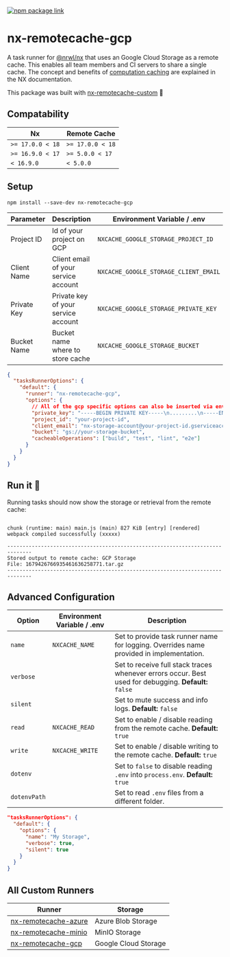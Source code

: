 [![npm package link](https://img.shields.io/npm/v/nx-remotecache-gcp)](https://www.npmjs.com/package/nx-remotecache-gcp)

# nx-remotecache-gcp

A task runner for [@nrwl/nx](https://nx.dev) that uses an Google Cloud Storage as a remote cache. 
This enables all team members and CI servers to share a single cache. 
The concept and benefits of [computation caching](https://nx.dev/angular/guides/computation-caching) are explained in the NX documentation.

This package was built with [nx-remotecache-custom](https://www.npmjs.com/package/nx-remotecache-custom) 🙌

## Compatability

|  Nx               | Remote Cache     |
| ----------------- | ---------------- |
|  `>= 17.0.0 < 18` | `>= 17.0.0 < 18` |
|  `>= 16.9.0 < 17` | `>= 5.0.0 < 17`  |
|  `< 16.9.0`       | `< 5.0.0`        |

## Setup

```
npm install --save-dev nx-remotecache-gcp
```

| Parameter   | Description                          | Environment Variable / .env           | `nx.json`      |
|-------------|--------------------------------------|---------------------------------------|----------------|
| Project ID  | Id of your project on GCP            | `NXCACHE_GOOGLE_STORAGE_PROJECT_ID`   | `project_id`   |
| Client Name | Client email of your service account | `NXCACHE_GOOGLE_STORAGE_CLIENT_EMAIL` | `client_email` |
| Private Key | Private key of your service account  | `NXCACHE_GOOGLE_STORAGE_PRIVATE_KEY`  | `private_key`  |
| Bucket Name | Bucket name where to store cache     | `NXCACHE_GOOGLE_STORAGE_BUCKET`       | `bucket`       |

```json
{
  "tasksRunnerOptions": {
    "default": {
      "runner": "nx-remotecache-gcp",
      "options": {
        // All of the gcp specific options can also be inserted via environment variables! ⬆️
        "private_key": "-----BEGIN PRIVATE KEY-----\n.........\n-----END PRIVATE KEY-----",
        "project_id": "your-project-id",
        "client_email": "nx-storage-account@your-project-id.gserviceaccount.com",
        "bucket": "gs://your-storage-bucket",
        "cacheableOperations": ["build", "test", "lint", "e2e"]
      }
    }
  }
}
```

## Run it 🚀

Running tasks should now show the storage or retrieval from the remote cache:

```

chunk (runtime: main) main.js (main) 827 KiB [entry] [rendered]
webpack compiled successfully (xxxxx)

------------------------------------------------------------------------------
Stored output to remote cache: GCP Storage
File: 1679426766935461636258771.tar.gz
------------------------------------------------------------------------------

```

## Advanced Configuration

| Option       | Environment Variable / .env | Description                                                                                           |
| ------------ | --------------------------- | ----------------------------------------------------------------------------------------------------- |
| `name`       | `NXCACHE_NAME`              | Set to provide task runner name for logging. Overrides name provided in implementation.               |
| `verbose`    |                             | Set to receive full stack traces whenever errors occur. Best used for debugging. **Default:** `false` |
| `silent`     |                             | Set to mute success and info logs. **Default:** `false`                                               |
| `read`       | `NXCACHE_READ`              | Set to enable / disable reading from the remote cache. **Default:** `true`                            |
| `write`      | `NXCACHE_WRITE`             | Set to enable / disable writing to the remote cache. **Default:** `true`                              |
| `dotenv`     |                             | Set to `false` to disable reading `.env` into `process.env`. **Default:** `true`                      |
| `dotenvPath` |                             | Set to read `.env` files from a different folder.                                                     |

```json
"tasksRunnerOptions": {
  "default": {
    "options": {
      "name": "My Storage",
      "verbose": true,
      "silent": true
    }
  }
}
```

## All Custom Runners

| Runner                                                                     | Storage              |
|----------------------------------------------------------------------------|----------------------|
| [nx-remotecache-azure](https://www.npmjs.com/package/nx-remotecache-azure) | Azure Blob Storage   |
| [nx-remotecache-minio](https://www.npmjs.com/package/nx-remotecache-minio) | MinIO Storage        |
| [nx-remotecache-gcp](https://www.npmjs.com/package/nx-remotecache-gcp)     | Google Cloud Storage |
